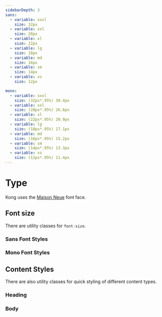 ```yaml
---
sidebarDepth: 3
sans:
  - variable: xxxl
    size: 32px
  - variable: xxl
    size: 28px
  - variable: xl
    size: 22px
  - variable: lg
    size: 18px
  - variable: md
    size: 16px
  - variable: sm
    size: 14px
  - variable: xs
    size: 12px

mono:
  - variable: xxxl
    size: (32px*.95%) 30.4px
  - variable: xxl
    size: (28px*.95%) 26.6px
  - variable: xl
    size: (22px*.95%) 20.9px
  - variable: lg
    size: (18px*.95%) 17.1px
  - variable: md
    size: (16px*.95%) 15.2px
  - variable: sm
    size: (14px*.95%) 13.3px
  - variable: xs
    size: (12px*.95%) 11.4px
---
```


# Type

Kong uses the [Maison Neue](https://www.milieugrotesque.com/typefaces/maison-neue/) font face.

## Font size

There are utility classes for `font-size`.

### Sans Font Styles
<div>
  <text-block
    v-for="(font, key, i) in $page.frontmatter.sans"
    :key="i"
    prefix="type-"
    :font-size="font.size"
    :variable-name="font.variable" />
</div>

### Mono Font Styles
<div>
  <text-block
    v-for="(font, key, i) in $page.frontmatter.mono"
    :key="i"
    font-type="mono"
    prefix="type-"
    :font-size="font.size"
    :variable-name="font.variable" /> 
</div>

## Content Styles

There are also utility classes for quick styling of different content types.

### Heading

<div>
  <text-block
    v-for="className in $page.styles.Heading"
    :key="className"
    :styleClasses="className"
    :variable-name="className" /> 
</div>

### Body

<div>
  <text-block
    v-for="className in $page.styles.Body"
    :key="className"
    :styleClasses="className" 
    :variable-name="className" /> 
</div>

<script lang="ts">
export default {
  beforeMount() {
    const styles = Array.from(document.styleSheets)
      .filter(sheet => sheet.href === null || sheet.href.startsWith(window.location.origin))
      .reduce((acc, sheet) => {
        const rules = Array.from(sheet.cssRules).filter((rule) => {
            return rule.selectorText && rule.selectorText.startsWith('.style-')
          }, [])
          console.log(rules.reduce((acc, rule) => {
            return [ ...acc, rule.selectorText ]
          }, []))
          console.log("rules", rules)
        console.log("before", acc)
        if (rules.length)
        acc = [
          ...acc,
          ...rules.reduce((acc, rule) => {
            return [ ...acc, rule.selectorText.substring(1, rule.selectorText.length) ]
          }, [])
        ]
        console.log("after", acc)

        return acc
      }, [])
      console.log("styles", styles)

    this.$page.styles = {
      Heading: styles.length ? styles.filter(i => i.includes('heading')) : [],
      Body: styles.length ? styles.filter(i => i.includes('body')) : []
    }
    console.log("yeet", this.$page.styles )
  }
}
</script>
